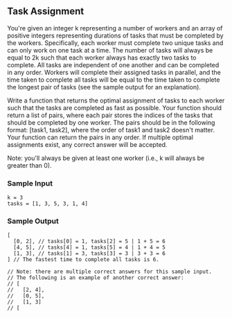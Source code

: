 
## Task Assignment

You're given an integer k representing a number of workers and an
array of positive integers representing durations of tasks that must be
completed by the workers. Specifically, each worker must complete two unique
tasks and can only work on one task at a time. The number of tasks will always
be equal to 2k such that each worker always has exactly two tasks
to complete. All tasks are independent of one another and can be completed in
any order. Workers will complete their assigned tasks in parallel, and the
time taken to complete all tasks will be equal to the time taken to complete
the longest pair of tasks (see the sample output for an explanation).

Write a function that returns the optimal assignment of tasks to each worker
such that the tasks are completed as fast as possible. Your function should
return a list of pairs, where each pair stores the indices of the tasks that
should be completed by one worker. The pairs should be in the following
format: [task1, task2], where the order of task1 and
task2 doesn't matter. Your function can return the pairs in any
order. If multiple optimal assignments exist, any correct answer will be
accepted.

Note: you'll always be given at least one worker (i.e., k will
always be greater than 0).

### Sample Input
```
k = 3
tasks = [1, 3, 5, 3, 1, 4]
```

### Sample Output
```
[
  [0, 2], // tasks[0] = 1, tasks[2] = 5 | 1 + 5 = 6
  [4, 5], // tasks[4] = 1, tasks[5] = 4 | 1 + 4 = 5
  [1, 3], // tasks[1] = 3, tasks[3] = 3 | 3 + 3 = 6
] // The fastest time to complete all tasks is 6.

// Note: there are multiple correct answers for this sample input.
// The following is an example of another correct answer:
// [
//   [2, 4],
//   [0, 5],
//   [1, 3]
// [
```
